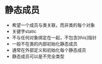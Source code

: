 # 静态成员

- 希望一个成员与类关联，而非类的每个对象
- 关键字static
- 不与任何对象绑定在一起，不包含[this]指针
- 一般不在类的内部初始化静态成员
- 通常在外部定义和初始化每个静态成员
- 静态成员可以是不完全类型
